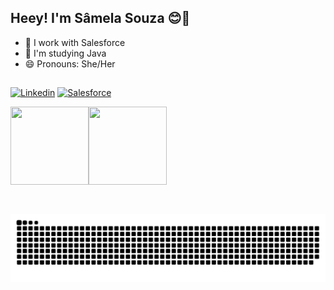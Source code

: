 ## Heey! I'm Sâmela Souza 😊👋

- 🔭 I work with Salesforce
- 🌱 I'm studying Java
- 😄 Pronouns: She/Her
##
[![Linkedin](https://img.shields.io/badge/-LinkedIn-blue?style=for-the-badge&logo=Linkedin&logoColor=white&link=https:https://www.linkedin.com/in/s%C3%A2mela-souza-107b2b210/)](https://www.linkedin.com/in/s%C3%A2mela-souza-107b2b210/)
[![Salesforce](https://img.shields.io/badge/Salesforce-00A1E0?style=for-the-badge&logo=Salesforce&logoColor=white)](https://www.salesforce.com/trailblazer/samelasouza2657)

 <div style="display:flex; flex-direction:row">
  <img width="125" height="125" src="https://developer.salesforce.com/resources2/certification-site/images/Certifications-logo/Administrator.png"/>
  <img width="125" height="125" src="https://developer.salesforce.com/resources2/certification-site/images/Certifications-logo/Associate.png"/>
</div>

##

<br clear="both">

<img src="https://raw.githubusercontent.com/vivihlopes/vivihlopes/output/snake.svg" alt="Snake animation" />

###

 

